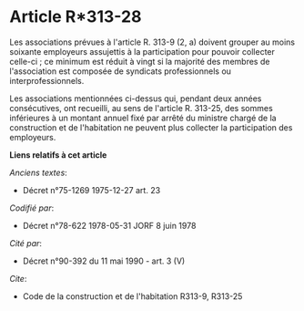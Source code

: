 # Article R*313-28

Les associations prévues à l'article R. 313-9 (2, a) doivent grouper au moins soixante employeurs assujettis à la
participation pour pouvoir collecter celle-ci ; ce minimum est réduit à vingt si la majorité des membres de l'association est
composée de syndicats professionnels ou interprofessionnels.

Les associations mentionnées ci-dessus qui, pendant deux années consécutives, ont recueilli, au sens de l'article R. 313-25,
des sommes inférieures à un montant annuel fixé par arrêté du ministre chargé de la construction et de l'habitation ne
peuvent plus collecter la participation des employeurs.

**Liens relatifs à cet article**

_Anciens textes_:

  - Décret n°75-1269 1975-12-27 art. 23

_Codifié par_:

  - Décret n°78-622 1978-05-31 JORF 8 juin 1978

_Cité par_:

  - Décret n°90-392 du 11 mai 1990 - art. 3 (V)

_Cite_:

  - Code de la construction et de l'habitation R313-9, R313-25
